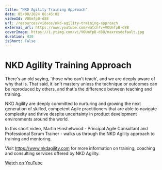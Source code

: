 ```yaml
---
title: "NKD Agility Training Approach"
date: 05/08/2024 06:45:02
videoId: VOUmfpB-d88
url: /resources/videos/nkd-agility-training-approach
external_url: https://www.youtube.com/watch?v=VOUmfpB-d88
coverImage: https://i.ytimg.com/vi/VOUmfpB-d88/maxresdefault.jpg
duration: 430
isShort: False
---
```


# NKD Agility Training Approach

There's an old saying, 'those who can't teach', and we are deeply aware of why that is. That said, it isn't mastery unless the technique or outcomes can be reproduced by others, and that's the difference between teaching and training.

NKD Agility are deeply committed to nurturing and growing the next generation of skilled, competent Agile practitioners that are able to navigate complexity and thrive despite uncertainty in product development environments around the world.

In this short video, Martin Hinshelwood - Principal Agile Consultant and Professional Scrum Trainer - walks us through the NKD Agility approach to training and mentoring.

Visit https://www.nkdagility.com for more information on training, coaching and consulting services offered by NKD Agility.

[Watch on YouTube](https://www.youtube.com/watch?v=VOUmfpB-d88)

